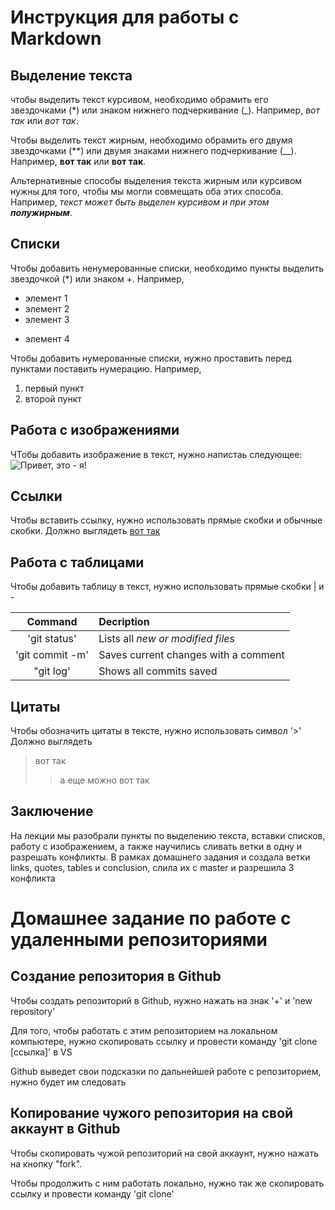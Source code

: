 # Инструкция для работы с Markdown

## Выделение текста

чтобы выделить текст курсивом, необходимо обрамить его звездочками (*) или знаком нижнего подчеркивание (_). Например, *вот так* или _вот так_.

Чтобы выделить текст жирным, необходимо обрамить его двумя звездочками (**) или двумя знаками нижнего подчеркивание (__). Например, **вот так** или __вот так__.

Альтернативные способы выделения текста жирным или курсивом нужны для того, чтобы мы могли совмещать оба этих способа. Например, _текст может быть выделен курсивом и при этом **полужирным**_.

## Списки

Чтобы добавить ненумерованные списки, необходимо пункты выделить звездочкой (*) или знаком +. Например,

* элемент 1
* элемент 2
* элемент 3
+ элемент 4

Чтобы добавить нумерованные списки, нужно проставить перед пунктами поставить нумерацию. Например,

1. первый пункт
2. второй пункт

## Работа с изображениями

ЧТобы добавить изображение в текст, нужно напистаь следующее:
![Привет, это - я!](IMG_1410.JPG)

## Ссылки

Чтобы вставить ссылку, нужно использовать прямые скобки и обычные скобки. Должно выглядеть [вот так](https://gb.ru/lessons/393400/homework)

## Работа с таблицами

Чтобы добавить таблицу в текст, нужно использовать прямые скобки | и -

| Command | Decription|
| :---: | :---|
|'git status' | Lists all *new or modified files* |
|'git commit -m' | Saves current changes with a comment|
|"git log' | Shows all commits saved|

## Цитаты

Чтобы обозначить цитаты в тексте, нужно использовать символ '>'
Должно выглядеть
> вот так
>> а еще можно вот так

## Заключение

На лекции мы разобрали пункты по выделению текста, вставки списков, работу с изображением, а также научились сливать ветки в одну и разрешать конфликты. В рамках домашнего задания и создала ветки links, quotes, tables и conclusion, слила их с master и разрешила 3 конфликта

# Домашнее задание по работе с удаленными репозиториями

## Создание репозитория в Github

Чтобы создать репозиторий в Github, нужно нажать на знак '+' и 'new repository'

Для того, чтобы работать с этим репозиторием на локальном компьютере, нужно скопировать ссылку и провести команду 'git clone [ссылка]' в VS

Github выведет свои подсказки по дальнейшей работе с репозиторием, нужно будет им следовать

## Копирование чужого репозитория на свой аккаунт в Github

Чтобы скопировать чужой репозиторий на свой аккаунт, нужно нажать на кнопку "fork".

Чтобы продолжить с ним работать локально, нужно так же скопировать ссылку и провести команду 'git clone'
